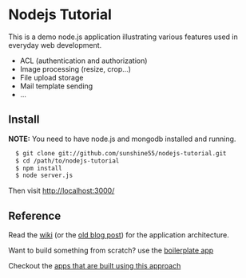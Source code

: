 # Nodejs Tutorial

This is a demo node.js application illustrating various features used in everyday web development.

* ACL (authentication and authorization)
* Image processing (resize, crop...)
* File upload storage
* Mail template sending
* ...

## Install

**NOTE:** You need to have node.js and mongodb installed and running.

```sh
  $ git clone git://github.com/sunshine55/nodejs-tutorial.git
  $ cd /path/to/nodejs-tutorial
  $ npm install
  $ node server.js
```

Then visit [http://localhost:3000/](http://localhost:3000/)

## Reference

Read the [wiki](https://github.com/madhums/node-express-mongoose/wiki) (or the [old blog post](http://madhums.me/2012/07/19/breaking-down-app-js-file-nodejs-express-mongoose/)) for the application architecture.

Want to build something from scratch? use the [boilerplate app](https://github.com/madhums/node-express-mongoose)

Checkout the [apps that are built using this approach](https://github.com/madhums/node-express-mongoose/wiki/Apps-built-using-this-approach)